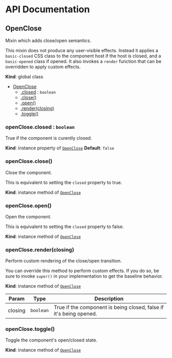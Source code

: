# API Documentation
<a name="OpenClose"></a>
## OpenClose
Mixin which adds close/open semantics.

This mixin does not produce any user-visible effects. Instead it applies
a `basic-closed` CSS class to the component host if the host is
closed, and a `basic-opened` class if opened. It also invokes a `render`
function that can be overridden to apply custom effects.

  **Kind**: global class

* [OpenClose](#OpenClose)
    * [.closed](#OpenClose+closed) : <code>boolean</code>
    * [.close()](#OpenClose+close)
    * [.open()](#OpenClose+open)
    * [.render(closing)](#OpenClose+render)
    * [.toggle()](#OpenClose+toggle)

<a name="OpenClose+closed"></a>
### openClose.closed : <code>boolean</code>
True if the component is curently closed.

  **Kind**: instance property of <code>[OpenClose](#OpenClose)</code>
**Default**: <code>false</code>  
<a name="OpenClose+close"></a>
### openClose.close()
Close the component.

This is equivalent to setting the `closed` property to true.

  **Kind**: instance method of <code>[OpenClose](#OpenClose)</code>
<a name="OpenClose+open"></a>
### openClose.open()
Open the component.

This is equivalent to setting the `closed` property to false.

  **Kind**: instance method of <code>[OpenClose](#OpenClose)</code>
<a name="OpenClose+render"></a>
### openClose.render(closing)
Perform custom rendering of the close/open transition.

You can override this method to perform custom effects. If you do so,
be sure to invoke `super()` in your implementation to get the baseline
behavior.

  **Kind**: instance method of <code>[OpenClose](#OpenClose)</code>

| Param | Type | Description |
| --- | --- | --- |
| closing | <code>boolean</code> | True if the component is being closed,        false if it's being opened. |

<a name="OpenClose+toggle"></a>
### openClose.toggle()
Toggle the component's open/closed state.

  **Kind**: instance method of <code>[OpenClose](#OpenClose)</code>
